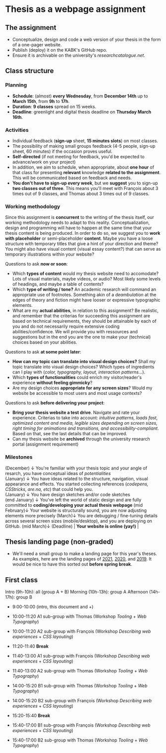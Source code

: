 # Thesis as a webpage assignment

## The assignment

- Conceptualize, design and code a web version of your thesis in the form of a one-pager website.
- Publish (deploy) it on the KABK's GitHub repo.
- Ensure it is archivable on the university's *researchcatalogue.net*.

## Class structure

### Planning

- **Schedule**: (almost) **every Wednesday**, from **December 14th** up to **March 15th**, from **9h** to **17h**.
- **Duration**: **9 classes** spread on 15 weeks.
- **Deadline**: greenlight and digital thesis deadline on **Thursday March 16th**.

### Activities

- Individual feedback (**sign-up** sheet, **15 minutes slots**) on most classes.
- The possibility of making small groups feedback (4-5 people, sign-up sheet, 60 minutes) if the occasion proves useful.
- **Self-directed** (if not meeting for feedback, you'd be expected to advance/work on your project)
- In addition, we aim to schedule, when appropriate, about **one hour** of that class for presenting **relevant** knowledge **related to the assignment**. This will be communicated based on feedback and needs.
- **You don't have to sign-up every week**, but we **suggest** you to sign-up **two classes out of three**. This means you'll meet with François about 3 times out of 9 classes, and Thomas about 3 times out of 9 classes.

### Working methodology

Since this assignment is **concurrent** to the writing of the thesis itself, our working methodology needs to adapt to this reality. Conceptualization, design and programming will have to happen at the same time that your thesis content is being produced. In order to do so, we suggest you to **work with placeholder** or semi-placeholder **content**. Maybe you have a loose structure with temporary titles that give a hint of your direction and theme? You might also have visual content (visual essay content?) that can serve as temporary illustrations within your website?

Questions to ask **now or soon**:

- Which **types of content** would my thesis website need to accomodate? Lots of visual materials, maybe videos, or audio? Most likely some levels of headings, and maybe a table of contents?
- Which **type of writing / tone?** An academic research will command an appropriate use of footnotes. Something akin of a *deambulation* at the edges of theory and fiction might have looser or expressive typographic elements.
- What are my **actual abilities**, in relation to this assignment? Be realistic, and remember that the criterias for succeeding this assignment are based on technical requirements, they should be attainable by each of you and do not necessarily require extensive coding abilities/confidence. We will provide you with ressources and suggestions but in the end you are the one to make your (technical) choices based on your abilities.

Questions to ask **at some point later**:

- **How can my topic can translate into visual design choices?** Shall my topic translate into visual design choices? Which types of ingredients can I play with (*color, typography, layout, interaction patterns...*).
- Which **types of functionalities** could enrich my visitor/reader's experience **without feeling gimmicky**?
- Are my design choices **appropriate for any screen sizes**? Would my website be accessible to most users and most usage contexts?

Questions to ask **before delivering your project**:

- **Bring your thesis website a test drive**. Navigate and rate your experience. Criterias to take into account: *intuitive patterns, loads fast, optimized content and media, legible sizes depending on screen sizes, right timing for animations and transitions, and accessibility-compliant*. Based on that, see the last details that can be improved.
- Can my thesis website be **archived** through the university research portal (assignment requirement) 

### Milestones

(December) ↓ You're familiar with your thesis topic and your angle of resarch, you have conceptual ideas of *potentialities* <br>
(January) ↓ You have ideas related to the structure, navigation, visual appearance and effects. You started collecting references (*codepens, CSStricks, are.na, etc*) that could help you. <br>
(January) ↓ You have design sketches and/or code sketches <br>
(end January) ↓ You've left the world of static design and are fully committed to **coding/developing your actual thesis webpage**
(mid February)↓ Your website is structurally sound, you are now adjusting elements more precisely
(March)↓ You are debugging / fine-tuning details across several screen sizes (mobile/desktop), and you are deploying on GitHub.
(mid March)↓ (Deadline) | **Your website is online (yay!)** |

## Thesis landing page (non-graded)

- We'll need a small group to make a landing page for this year's theses. As examples, here are the landing pages of [2021](https://kabk.github.io/go-theses-21/), [2020](https://kabk.github.io/go-theses-20/), and [2019](https://kabk.github.io/go-theses-19/). It would be nice to have this sorted out **before spring break**.

## First class

Intro (9h-10h): all (group A + B)
Morning (10h-13h): group A
Afternoon (14h-17h): group B

- 9:00-10:00 (intro, this document and +)
- 10:00-11:20 A1 sub-group with Thomas (Workshop *Tooling* + *Web Typography*)
- 10:00-11:20 A2 sub-group with François (Workshop *Describing web experiences* + *CSS layouting*)
- 11:20-11:40 **Break**
- 11:40-13:00 A1 sub-group with François (Workshop *Describing web experiences* + *CSS layouting*)
- 11:40-13:00 A2 sub-group with Thomas (Workshop *Tooling* + *Web Typography*)

- 14:00-15:20 B1 sub-group with Thomas (Workshop *Tooling* + *Web Typography*)
- 14:00-15:20 B2 sub-group with François (Workshop *Describing web experiences* + *CSS layouting*)
- 15:20-15:40 **Break**
- 15:40-17:00 B1 sub-group with François (Workshop *Describing web experiences* + *CSS layouting*)
- 15:40-17:00 B2 sub-group with Thomas (Workshop *Tooling* + *Web Typography*)
